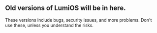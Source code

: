 ## Old versions of LumiOS will be in here.

These versions include bugs, security issues, and more problems. Don't use these, unless you understand the risks.
